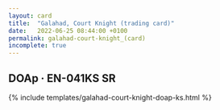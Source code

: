 ```yaml
---
layout: card
title:  "Galahad, Court Knight (trading card)"
date:   2022-06-25 08:44:00 +0100
permalink: galahad-court-knight_(card)
incomplete: true
---
```


## DOAp &middot; EN-041KS SR

{% include templates/galahad-court-knight-doap-ks.html %}